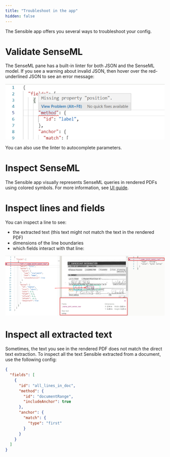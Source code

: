 ```yaml
---
title: "Troubleshoot in the app"
hidden: false
---
```


 The Sensible app offers you several ways to troubleshoot your config.

Validate SenseML
====
The SenseML pane has a built-in linter for both JSON and the SenseML model. If you see a warning about  invalid JSON, then hover over the red-underlined JSON to see an error message:

![Click to enlarge](https://raw.githubusercontent.com/sensible-hq/sensible-docs/main/readme-sync/assets/v0/images/linter_SenseML.png)

You can also use the linter to autocomplete parameters.

Inspect SenseML
====

The Sensible app visually represents SenseML queries in rendered PDFs using colored symbols. For more information, see [UI guide](doc:ui-guide).

Inspect lines and fields
====

You can inspect a line to see:

- the extracted text (this text might not match the text in the rendered PDF)
- dimensions of the line boundaries
- which fields interact with that line:

![Click to enlarge](https://raw.githubusercontent.com/sensible-hq/sensible-docs/main/readme-sync/assets/v0/images/line_details_example.png)

Inspect all extracted text
====

Sometimes, the text you see in the rendered PDF does not match the direct text extraction. To inspect all the text Sensible extracted from a document, use the following config:

```json
{  
  "fields": [
    {
      "id": "all_lines_in_doc",
      "method": {
        "id": "documentRange",
        "includeAnchor": true
      },
      "anchor": {
        "match": {
          "type": "first"
        }
      }
    }
  ]
}
```





